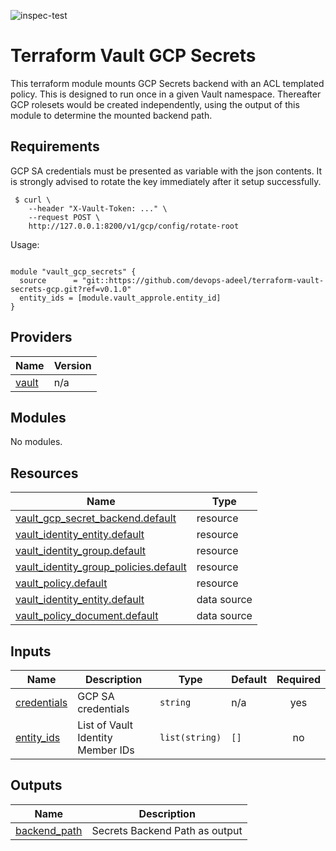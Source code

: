 ![inspec-test](https://github.com/devops-adeel/terraform-vault-secrets-gcp/actions/workflows/terraform-apply.yml/badge.svg)

# Terraform Vault GCP Secrets

This terraform module mounts GCP Secrets backend with an ACL templated policy.
This is designed to run once in a given Vault namespace.  Thereafter GCP
rolesets would be created independently, using the output of this module to
determine the mounted backend path.

## Requirements

GCP SA credentials must be presented as variable with the json contents.  It is
strongly advised to rotate the key immediately after it setup successfully.

```
 $ curl \
    --header "X-Vault-Token: ..." \
    --request POST \
    http://127.0.0.1:8200/v1/gcp/config/rotate-root
```

<!-- BEGINNING OF PRE-COMMIT-TERRAFORM DOCS HOOK -->
Usage:

```hcl

module "vault_gcp_secrets" {
  source      = "git::https://github.com/devops-adeel/terraform-vault-secrets-gcp.git?ref=v0.1.0"
  entity_ids = [module.vault_approle.entity_id]
}
```

## Providers

| Name | Version |
|------|---------|
| <a name="provider_vault"></a> [vault](#provider\_vault) | n/a |

## Modules

No modules.

## Resources

| Name | Type |
|------|------|
| [vault_gcp_secret_backend.default](https://registry.terraform.io/providers/hashicorp/vault/latest/docs/resources/gcp_secret_backend) | resource |
| [vault_identity_entity.default](https://registry.terraform.io/providers/hashicorp/vault/latest/docs/resources/identity_entity) | resource |
| [vault_identity_group.default](https://registry.terraform.io/providers/hashicorp/vault/latest/docs/resources/identity_group) | resource |
| [vault_identity_group_policies.default](https://registry.terraform.io/providers/hashicorp/vault/latest/docs/resources/identity_group_policies) | resource |
| [vault_policy.default](https://registry.terraform.io/providers/hashicorp/vault/latest/docs/resources/policy) | resource |
| [vault_identity_entity.default](https://registry.terraform.io/providers/hashicorp/vault/latest/docs/data-sources/identity_entity) | data source |
| [vault_policy_document.default](https://registry.terraform.io/providers/hashicorp/vault/latest/docs/data-sources/policy_document) | data source |

## Inputs

| Name | Description | Type | Default | Required |
|------|-------------|------|---------|:--------:|
| <a name="input_credentials"></a> [credentials](#input\_credentials) | GCP SA credentials | `string` | n/a | yes |
| <a name="input_entity_ids"></a> [entity\_ids](#input\_entity\_ids) | List of Vault Identity Member IDs | `list(string)` | `[]` | no |

## Outputs

| Name | Description |
|------|-------------|
| <a name="output_backend_path"></a> [backend\_path](#output\_backend\_path) | Secrets Backend Path as output |
<!-- END OF PRE-COMMIT-TERRAFORM DOCS HOOK -->
